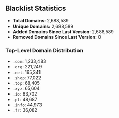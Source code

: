 ## Blacklist Statistics

- **Total Domains:** 2,688,589
- **Unique Domains:** 2,688,589
- **Added Domains Since Last Version:** 2,688,589
- **Removed Domains Since Last Version:** 0

### Top-Level Domain Distribution

-  `.com`: 1,233,483
-  `.org`: 221,249
-  `.net`: 165,341
-  `.shop`: 77,022
-  `.top`: 68,405
-  `.xyz`: 65,604
-  `.io`: 63,702
-  `.pl`: 48,687
-  `.info`: 44,973
-  `.fr`: 36,082
